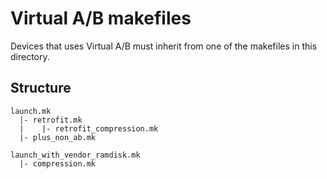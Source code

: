 # Virtual A/B makefiles

Devices that uses Virtual A/B must inherit from one of the makefiles in this directory.

## Structure

```
launch.mk
  |- retrofit.mk
  |    |- retrofit_compression.mk
  |- plus_non_ab.mk

launch_with_vendor_ramdisk.mk
  |- compression.mk
```
